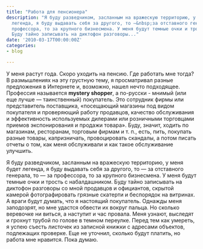 ```yaml
---
title: "Работа для пенсионера"
description: "Я буду разведчиком, засланным на вражескую территорию, у меня будет
  легенда, я буду выдавать себя за другого, то —&nbsp;за отставного генерала, то —&nbsp;за
  профессора, то за крупного бизнесмена. У меня будут темные очки и трость с набалдашником.
  Буду тайно записывать на диктофон разговоры..."
date: '2010-03-17T00:00:00Z'
categories:
- blog

---
```

У меня растут года. Скоро уходить на пенсию. Где работать мне тогда? В размышлениях на эту грустную тему, я просматривал разные предложения в Интернете и, возможно, нашел нечто подходящее. Профессия называется **mystery shopper**, а по-русски - мнимый (или еще лучше —&nbsp;таинственный) покупатель. Это сотрудник фирмы или представитель поставщика, «посещающий магазины под видом покупателя и проверяющий работу продавцов, качество обслуживания и эффективность используемых дилерами или розничными торговцами приемов экспонирования и продажи товара». Буду, значит, ходить по магазинам, ресторанам, торговым фирмам и т. п., есть, пить, покупать разные товары, капризничать, провоцировать скандалы, а потом писать отчеты о том, как меня обслуживали и как такое обслуживание улучшить.  

Я буду разведчиком, засланным на вражескую территорию, у меня будет легенда, я буду выдавать себя за другого, то —&nbsp;за отставного генерала, то —&nbsp;за профессора, то за крупного бизнесмена. У меня будут темные очки и трость с набалдашником. Буду тайно записывать на диктофон разговоры со мной продавцов и официантов, скрытой камерой фотографировать грязные скатерти и беспорядок на витринах. А враги будут думать, что я настоящий покупатель. Однажды меня заподозрят, но мне удастся обвести их вокруг пальца. Но сколько веревочке ни виться, а наступит и час провала. Меня узнают, выследят и грохнут трубой по голове в темном переулке. Перед тем как умереть, я успею съесть листочек из записной книжки с адресами объектов, подлежащих проверке. Еще не уточнил, сколько будут платить, но работа мне нравится. Пока думаю. 




